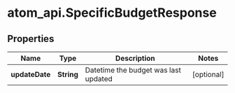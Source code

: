 # atom_api.SpecificBudgetResponse

## Properties
Name | Type | Description | Notes
------------ | ------------- | ------------- | -------------
**updateDate** | **String** | Datetime the budget was last updated | [optional] 



